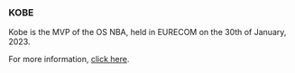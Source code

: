 ### KOBE

Kobe is the MVP of the OS NBA, held in EURECOM on the 30th of January, 2023. 

For more information, [click here](https://johanned.github.io/KOBE/).
